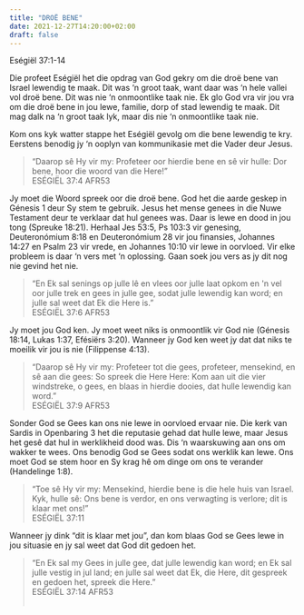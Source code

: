 ```yaml
---
title: "DROË BENE"
date: 2021-12-27T14:20:00+02:00
draft: false
---
```

<html>
 <head></head>
 <body>
  <p>Eségiël 37:1-14</p>
  <p>Die profeet Eségiël het die opdrag van God gekry om die droë bene van Israel lewendig te maak. Dit was ‘n groot taak, want daar was ‘n hele vallei vol droë bene. Dit was nie ‘n onmoontlike taak nie. Ek glo God vra vir jou vra om die droë bene in jou lewe, familie, dorp of stad lewendig te maak. Dit mag dalk na ‘n groot taak lyk, maar dis nie ‘n onmoontlike taak nie.</p>
  <p>Kom ons kyk watter stappe het Eségiël gevolg om die bene lewendig te kry. Eerstens benodig jy ‘n ooplyn van kommunikasie met die Vader deur Jesus.</p>
  <blockquote>
   <p>“Daarop sê Hy vir my: Profeteer oor hierdie bene en sê vir hulle: Dor bene, hoor die woord van die Here!”<br>‭‭ESÉGIËL‬ ‭37:4‬ ‭AFR53‬‬</p>
  </blockquote>
  <p>Jy moet die Woord spreek oor die droë bene. God het die aarde geskep in Génesis 1 deur Sy stem te gebruik. Jesus het mense genees in die Nuwe Testament deur te verklaar dat hul genees was. Daar is lewe en dood in jou tong (Spreuke 18:21). Herhaal Jes 53:5, Ps 103:3 vir genesing, Deuteronómium 8:18 en Deuteronómium 28 vir jou finansies, Johannes 14:27 en Psalm 23 vir vrede, en Johannes 10:10 vir lewe in oorvloed. Vir elke probleem is daar ‘n vers met ‘n oplossing. Gaan soek jou vers as jy dit nog nie gevind het nie.</p>
  <blockquote>
   <p>“En Ek sal senings op julle lê en vlees oor julle laat opkom en 'n vel oor julle trek en gees in julle gee, sodat julle lewendig kan word; en julle sal weet dat Ek die Here is.”<br>‭‭ESÉGIËL‬ ‭37:6‬ ‭AFR53‬‬</p>
  </blockquote>
  <p>Jy moet jou God ken. Jy moet weet niks is onmoontlik vir God nie (Génesis 18:14, Lukas 1:37, Efésiërs 3:20). Wanneer jy God ken weet jy dat dat niks te moeilik vir jou is nie (Filippense 4:13).</p>
  <blockquote>
   <p>“Daarop sê Hy vir my: Profeteer tot die gees, profeteer, mensekind, en sê aan die gees: So spreek die Here Here: Kom aan uit die vier windstreke, o gees, en blaas in hierdie dooies, dat hulle lewendig kan word.”<br>‭‭ESÉGIËL‬ ‭37:9‬ ‭AFR53‬‬</p>
  </blockquote>
  <p>Sonder God se Gees kan ons nie lewe in oorvloed ervaar nie. Die kerk van Sardis in Openbaring 3 het die reputasie gehad dat hulle lewe, maar Jesus het gesê dat hul in werklikheid dood was. Dis ‘n waarskuwing aan ons om wakker te wees. Ons benodig God se Gees sodat ons werklik kan lewe. Ons moet God se stem hoor en Sy krag hê om dinge om ons te verander (Handelinge 1:8).</p>
  <blockquote>
   <p>“Toe sê Hy vir my: Mensekind, hierdie bene is die hele huis van Israel. Kyk, hulle sê: Ons bene is verdor, en ons verwagting is verlore; dit is klaar met ons!”<br>‭‭ESÉGIËL‬ ‭37:11‬ ‭</p>
  </blockquote>
  <p>Wanneer jy dink “dit is klaar met jou”, dan kom blaas God se Gees lewe in jou situasie en jy sal weet dat God dit gedoen het.</p>
  <blockquote>
   <p>“En Ek sal my Gees in julle gee, dat julle lewendig kan word; en Ek sal julle vestig in jul land; en julle sal weet dat Ek, die Here, dit gespreek en gedoen het, spreek die Here.”<br>‭‭ESÉGIËL‬ ‭37:14‬ ‭AFR53‬‬<br>&nbsp;</p>
  </blockquote>
 </body>
</html>
